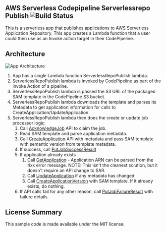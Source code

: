 ## AWS Serverless Codepipeline Serverlessrepo Publish ![Build Status](https://codebuild.us-east-1.amazonaws.com/badges?uuid=eyJlbmNyeXB0ZWREYXRhIjoiRWVJS0x2ZFJGMTJYZWVKWHRxZXQzV3dHYlM4enJPc3k3bno4cmZRMmtwQkR5dGRSYUp1bDF3bnNHUE1NV1JpTHpTWC9KZ1Q4YmhtcG5aOXdNVWd4U2ZBPSIsIml2UGFyYW1ldGVyU3BlYyI6IlVhNGJ2dXlnZG1kbHJLS2siLCJtYXRlcmlhbFNldFNlcmlhbCI6MX0%3D&branch=master)

This is a serverless app that publishes applications to AWS Serverless Application Repository. This app creates a Lambda function that a user could then use as an Invoke action target in their CodePipeline.

## Architecture

![App Architecture](https://github.com/awslabs/aws-serverless-codepipeline-serverless-publish/raw/master/app-architecture.png)

1. App has a single Lambda function ServerlessRepoPublish lambda.
1. ServerlessRepoPublish lambda is invoked by CodePipeline as part of the Invoke Action of a pipeline.
1. ServerlessRepoPublish lambda is passed the S3 URL of the packaged SAM template in the CodePipeline S3 bucket.
1. ServerlessRepoPublish lambda downloads the template and parses its Metadata to get application information for calls to CreateApplication/UpdateApplication. 
1. ServerlessRepoPublish lambda then does the create or update job processor logic:
   1. Call [AcknowledgeJob](https://docs.aws.amazon.com/codepipeline/latest/APIReference/API_AcknowledgeJob.html) API to claim the job.
   1. Read SAM template and parse application metadata.
   1. Call [CreateApplication](https://docs.aws.amazon.com/serverlessrepo/latest/devguide/applications.html) API with metadata and pass SAM template with semantic version from template metadata.
   1. If success, call [PutJobSuccessResult](https://docs.aws.amazon.com/codepipeline/latest/APIReference/API_PutJobSuccessResult.html)
   1. If application already exists
      1. Call [GetApplication](https://docs.aws.amazon.com/serverlessrepo/latest/devguide/applications-applicationid.html) - Application ARN can be parsed from the 4xx error message. NOTE: This isn't the cleanest solution, but it doesn't require an API change to SAR.
      1. Call [UpdateApplication](https://docs.aws.amazon.com/serverlessrepo/latest/devguide/applications-applicationid.html) if any metadata has changed
      1. Call [CreateApplicationVersion](https://docs.aws.amazon.com/serverlessrepo/latest/devguide/applications-applicationid-versions-semanticversion.html) with SAM template. If it already exists, do nothing.
   1. If API calls fail for any other reason, call [PutJobFailureResult](https://docs.aws.amazon.com/codepipeline/latest/APIReference/API_PutJobFailureResult.html) with failure details.

## License Summary

This sample code is made available under the MIT license. 

